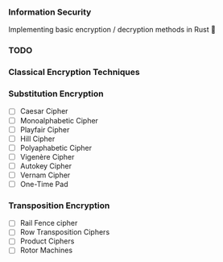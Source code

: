 ### Information Security

Implementing basic encryption / decryption methods in Rust 🦀

### TODO

### Classical Encryption Techniques

### Substitution Encryption

- [ ] Caesar Cipher
- [ ] Monoalphabetic Cipher
- [ ] Playfair Cipher
- [ ] Hill Cipher
- [ ] Polyaphabetic Cipher
- [ ] Vigenère Cipher
- [ ] Autokey Cipher
- [ ] Vernam Cipher
- [ ] One-Time Pad

### Transposition Encryption

- [ ] Rail Fence cipher
- [ ] Row Transposition Ciphers
- [ ] Product Ciphers
- [ ] Rotor Machines

